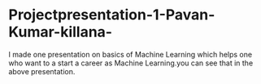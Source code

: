 # Projectpresentation-1-Pavan-Kumar-killana-
I made one presentation on basics of Machine Learning which helps one who want to a start a career as  Machine Learning.you can see that in the above presentation.
